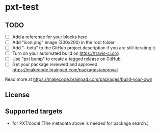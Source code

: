 # pxt-test



## TODO

- [ ] Add a reference for your blocks here
- [ ] Add "icon.png" image (300x200) in the root folder
- [ ] Add "- beta" to the GitHub project description if you are still iterating it.
- [ ] Turn on your automated build on https://travis-ci.org
- [ ] Use "pxt bump" to create a tagged release on GitHub
- [ ] Get your package reviewed and approved https://makecode.brainpad.com/packages/approval

Read more at https://makecode.brainpad.com/packages/build-your-own

## License



## Supported targets

* for PXT/codal
(The metadata above is needed for package search.)

